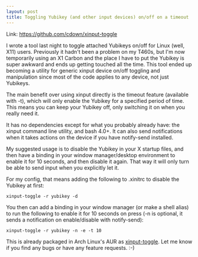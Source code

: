 ```yaml
---
layout: post
title: Toggling Yubikey (and other input devices) on/off on a timeout
---
```


Link: <https://github.com/cdown/xinput-toggle>

I wrote a tool last night to toggle attached Yubikeys on/off for Linux (well,
X11) users. Previously it hadn't been a problem on my T460s, but I'm now
temporarily using an X1 Carbon and the place I have to put the Yubikey is super
awkward and ends up getting touched all the time. This tool ended up becoming a
utility for generic xinput device on/off toggling and manipulation since most
of the code applies to any device, not just Yubikeys.

The main benefit over using xinput directly is the timeout feature (available
with -t), which will only enable the Yubikey for a specified period of time.
This means you can keep your Yubikey off, only switching it on when you really
need it.

It has no dependencies except for what you probably already have: the xinput
command line utility, and bash 4.0+. It can also send notifications when it
takes actions on the device if you have notify-send installed.

My suggested usage is to disable the Yubikey in your X startup files, and then
have a binding in your window manager/desktop environment to enable it for 10
seconds, and then disable it again. That way it will only turn be able to send
input when you explicitly let it.

For my config, that means adding the following to .xinitrc to disable the
Yubikey at first:

    xinput-toggle -r yubikey -d

You then can add a binding in your window manager (or make a shell alias) to
run the following to enable it for 10 seconds on press (-n is optional, it
sends a notification on enable/disable with notify-send):


    xinput-toggle -r yubikey -n -e -t 10

This is already packaged in Arch Linux's AUR as
[xinput-toggle](https://aur.archlinux.org/packages/xinput-toggle/). Let me know
if you find any bugs or have any feature requests. :-)
